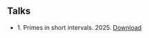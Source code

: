 ## Talks
<ul style="margin:0 0 5px;">
  <li>1. Primes in short intervals. 2025. <a href="http://runbolicarey.com/assets/downloads/Primes_in_short_intervals_Beamer.pdf"><span>Download</span></a></li>  
</ul>
